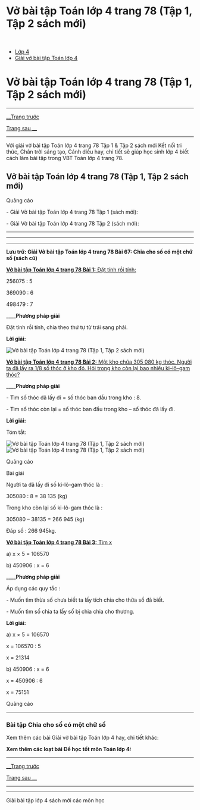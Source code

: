 # Vở bài tập Toán lớp 4 trang 78 (Tập 1, Tập 2 sách mới)

﻿

  * [Lớp 4](https://vietjack.com/series/lop-4.jsp)
  * [Giải vở bài tập Toán lớp 4](https://vietjack.com/giai-vo-bai-tap-toan-4/index.jsp)



# Vở bài tập Toán lớp 4 trang 78 (Tập 1, Tập 2 sách mới)

* * *

[__Trang trước](https://vietjack.com/giai-vo-bai-tap-toan-4/bai-66-chia-mot-tong-cho-mot-so.jsp)

[Trang sau __](https://vietjack.com/giai-vo-bai-tap-toan-4/bai-68-luyen-tap.jsp)

* * *

Với giải vở bài tập Toán lớp 4 trang 78 Tập 1 & Tập 2 sách mới Kết nối tri thức, Chân trời sáng tạo, Cánh diều hay, chi tiết sẽ giúp học sinh lớp 4 biết cách làm bài tập trong VBT Toán lớp 4 trang 78.

## Vở bài tập Toán lớp 4 trang 78 (Tập 1, Tập 2 sách mới)

Quảng cáo

\- Giải Vở bài tập Toán lớp 4 trang 78 Tập 1 (sách mới):

\- Giải Vở bài tập Toán lớp 4 trang 78 Tập 2 (sách mới):

* * *

* * *

* * *

**Lưu trữ: Giải Vở bài tập Toán lớp 4 trang 78 Bài 67: Chia cho số có một chữ số (sách cũ)**

[**Vở bài tập Toán lớp 4 trang 78 Bài 1:** Đặt tính rồi tính: ](https://vietjack.com/giai-vo-bai-tap-toan-4/bai-1-trang-78-vbt-toan-4-tap-1.jsp)

256075 : 5

369090 : 6

498479 : 7

____**Phương pháp giải**

Đặt tính rồi tính, chia theo thứ tự từ trái sang phải.

**Lời giải:**

![Vở bài tập Toán lớp 4 trang 78 \(Tập 1, Tập 2 sách mới\)](https://vietjack.com/giai-vo-bai-tap-toan-4/images/bai-1-trang-78-vbt-toan-4-tap-1.PNG)

[**Vở bài tập Toán lớp 4 trang 78 Bài 2:** Một kho chứa 305 080 kg thóc. Người ta đã lấy ra 1/8 số thóc ở kho đó. Hỏi trong kho còn lại bao nhiêu ki–lô–gam thóc?](https://vietjack.com/giai-vo-bai-tap-toan-4/bai-2-trang-78-vbt-toan-4-tap-1.jsp)

____**Phương pháp giải**

\- Tìm số thóc đã lấy đi = số thóc ban đầu trong kho : 8.

\- Tìm số thóc còn lại = số thóc ban đầu trong kho – số thóc đã lấy đi.

**Lời giải:**

Tóm tắt:

![Vở bài tập Toán lớp 4 trang 78 \(Tập 1, Tập 2 sách mới\)](https://vietjack.com/giai-vo-bai-tap-toan-4/images/bai-2-trang-78-vbt-toan-4-tap-1.PNG) ![Vở bài tập Toán lớp 4 trang 78 \(Tập 1, Tập 2 sách mới\)](https://vietjack.com/giai-vo-bai-tap-toan-4/images/bai-2-trang-78-vbt-toan-4-tap-1-1.PNG)

Quảng cáo

Bài giải

Người ta đã lấy đi số ki-lô-gam thóc là :

305080 : 8 = 38 135 (kg)

Trong kho còn lại số ki-lô-gam thóc là :

305080 – 38135 = 266 945 (kg)

Đáp số : 266 945kg.

[**Vở bài tập Toán lớp 4 trang 78 Bài 3:** Tìm x ](https://vietjack.com/giai-vo-bai-tap-toan-4/bai-3-trang-78-vbt-toan-4-tap-1.jsp)

a) x × 5 = 106570

b) 450906 : x = 6

____**Phương pháp giải**

Áp dụng các quy tắc :

\- Muốn tìm thừa số chưa biết ta lấy tích chia cho thừa số đã biết.

\- Muốn tìm số chia ta lấy số bị chia chia cho thương. 

**Lời giải:**

a) x × 5 = 106570

x = 106570 : 5

x = 21314

b) 450906 : x = 6

x = 450906 : 6

x = 75151

Quảng cáo

* * *

### **Bài tập Chia cho số có một chữ số**

Xem thêm các bài Giải vở bài tập Toán lớp 4 hay, chi tiết khác:

**Xem thêm các loạt bài Để học tốt môn Toán lớp 4:**

* * *

[__Trang trước](https://vietjack.com/giai-vo-bai-tap-toan-4/bai-66-chia-mot-tong-cho-mot-so.jsp)

[Trang sau __](https://vietjack.com/giai-vo-bai-tap-toan-4/bai-68-luyen-tap.jsp)

* * *

* * *

Giải bài tập lớp 4 sách mới các môn học

